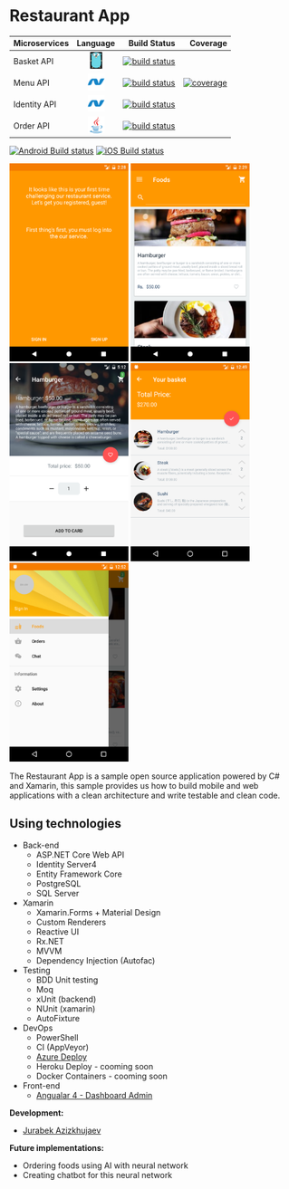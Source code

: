 # Restaurant App

| Microservices | Language      | Build Status| Coverage |
| ------------- |:-------------:| -----------:| --------:|
| Basket API    |  <img src="art/golang.svg" width="30"/>     |[![build status](https://jurabek.github.io/restaurant-badges/basket_api_build_status.svg?sanitize=true)](https://gitlab.com/Jurabek/Restaurant-App/pipelines)|
| Menu API      | <img src="art/dotnet.svg" width="30"/>    | [![build status](https://jurabek.github.io/restaurant-badges/menu_api_build_status.svg?sanitize=true)](https://gitlab.com/Jurabek/Restaurant-App/pipelines) | [![coverage](https://jurabek.github.io/restaurant-badges//menu_api_coverage.svg?sanitize=true)](https://gitlab.com/Jurabek/Restaurant-App/pipelines) |
| Identity API | <img src="art/dotnet.svg" width="30"/> | [![build status](https://jurabek.github.io/restaurant-badges/identity_api_build_status.svg?sanitize=true)](https://gitlab.com/Jurabek/Restaurant-App/pipelines) |
| Order API | <img src="art/java.svg" width="30"/> |[![build status](https://jurabek.github.io/restaurant-badges/order_api_build_status.svg?sanitize=true)](https://gitlab.com/Jurabek/Restaurant-App/pipelines) |

[![Android Build status](https://build.appcenter.ms/v0.1/apps/ae1793a8-cb35-40cc-a5db-583847244261/branches/develop/badge)](https://appcenter.ms)
[![iOS Build status](https://build.appcenter.ms/v0.1/apps/9a0e12b9-f5cc-4a2c-8d54-f09e48cffd86/branches/develop/badge)](https://appcenter.ms)


<img src="art/1.png" width="210"/> <img src="art/2.png" width="210"/> <img src="art/3.png" width="210"/> <img src="art/4.png" width="210"/> <img src="art/5.png" width="210"/>

The Restaurant App is a sample open source application powered by C# and Xamarin, this sample provides us how to build mobile and web applications with a clean architecture and write testable and clean code.

## Using technologies

* Back-end
  * ASP.NET Core Web API
  * Identity Server4
  * Entity Framework Core
  * PostgreSQL
  * SQL Server
* Xamarin
  * Xamarin.Forms + Material Design
  * Custom Renderers
  * Reactive UI
  * Rx.NET
  * MVVM
  * Dependency Injection (Autofac)
* Testing
  * BDD Unit testing
  * Moq
  * xUnit (backend)
  * NUnit (xamarin)
  * AutoFixture
* DevOps
  * PowerShell
  * CI (AppVeyor)
  * [Azure Deploy](https://restaurantserverapi.azurewebsites.net/)
  * Heroku Deploy - cooming soon
  * Docker Containers - cooming soon
* Front-end
  * [Angualar 4 - Dashboard Admin](https://github.com/Jurabek/Restaurant-App-Dashboard)

**Development:**

* [Jurabek Azizkhujaev](https://github.com/jurabek)

**Future implementations:**

* Ordering foods using AI with neural network
* Creating chatbot for this neural network
